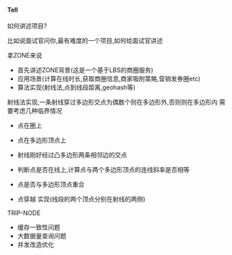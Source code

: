 #### Tell

如何讲述项目?


比如说面试官问你,最有难度的一个项目,如何给面试官讲述



拿ZONE来说


* 首先讲述ZONE背景(这是一个基于LBS的商圈服务)
* 应用场景(计算在线时长,获取商圈信息,商家吸附策略,营销发券圈etc)
* 算法实现(射线法,点到线段距离,geohash等)



射线法实现,一条射线穿过多边形交点为偶数个则在多边形外,否则则在多边形内
需要考虑几种临界情况
* 点在圈上
* 点在多边形顶点上
* 射线刚好经过凸多边形两条相邻边的交点


* 判断点是否在线上,计算点与两个多边形顶点的连线斜率是否相等
* 点是否与多边形顶点重合
* 点穿越 实现(线段的两个顶点分别在射线的两侧)



TRIP-NODE

* 缓存一致性问题
* 大数据量查询问题
* 并发改造优化



